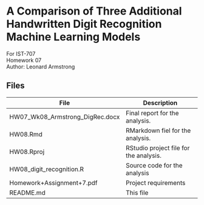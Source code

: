 
# A Comparison of Three Additional Handwritten Digit Recognition Machine Learning Models

For IST-707  
Homework 07  
Author: Leonard Armstrong

## Files

| File | Description | 
| ---- | ----------- |
| HW07_Wk08_Armstrong_DigRec.docx | Final report for the analysis. |
| HW08.Rmd | RMarkdown fiel for the analysis. |
| HW08.Rproj | RStudio project file for the analysis. | 
| HW08_digit_recognition.R | Source code for the analysis |
| Homework+Assignment+7.pdf | Project requirements |
| README.md | This file |
